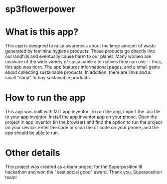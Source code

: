 # sp3flowerpower

# What is this app?
This app is designed to raise awareness about the large amount of waste generated by feminine hygiene products.
These products go directly into our landfills and eventually cause harm to our planet.
Many women are unaware of the wide variety of sustainable alternatives they can use -- thus, this app was born.
The app features informational pages, and a small game about collecting sustainable products.
In addition, there are links and a small "shop" to buy sustainable products.

# How to run the app
This app was built with MIT app inventor. To run the app, import the .aia file to your app inventor. 
Install the app inventor app on your phone. Open the project in app inventor (in the browser) and find the option
to run the project on your device. Enter the code or scan the qr code on your phone, and the app should 
be able to run.

# Other details
This project was created as a team project for the Superposition III hackathon and won the "best social good" award.
Thank you, Superposition team!
